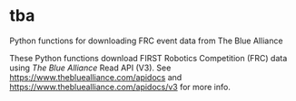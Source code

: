 # tba
Python functions for downloading FRC event data from The Blue Alliance

These Python functions download FIRST Robotics Competition (FRC) data using *The Blue Alliance* Read API (V3). See https://www.thebluealliance.com/apidocs and https://www.thebluealliance.com/apidocs/v3 for more info.
